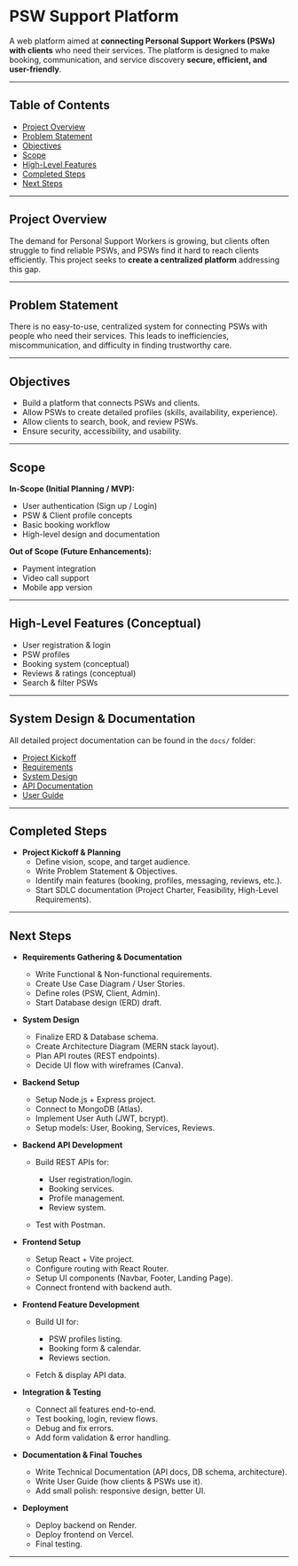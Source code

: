 # PSW Support Platform

A web platform aimed at **connecting Personal Support Workers (PSWs) with clients** who need their services. The platform is designed to make booking, communication, and service discovery **secure, efficient, and user-friendly**.

---

## Table of Contents

- [Project Overview](#project-overview)
- [Problem Statement](#problem-statement)
- [Objectives](#objectives)
- [Scope](#scope)
- [High-Level Features](#high-level-features)
- [Completed Steps](#-completed-steps)
- [Next Steps](#-next-steps)

---

## Project Overview

The demand for Personal Support Workers is growing, but clients often struggle to find reliable PSWs, and PSWs find it hard to reach clients efficiently. This project seeks to **create a centralized platform** addressing this gap.

---

## Problem Statement

There is no easy-to-use, centralized system for connecting PSWs with people who need their services. This leads to inefficiencies, miscommunication, and difficulty in finding trustworthy care.

---

## Objectives

- Build a platform that connects PSWs and clients.
- Allow PSWs to create detailed profiles (skills, availability, experience).
- Allow clients to search, book, and review PSWs.
- Ensure security, accessibility, and usability.

---

## Scope

**In-Scope (Initial Planning / MVP):**

- User authentication (Sign up / Login)
- PSW & Client profile concepts
- Basic booking workflow
- High-level design and documentation

**Out of Scope (Future Enhancements):**

- Payment integration
- Video call support
- Mobile app version

---

## High-Level Features (Conceptual)

- User registration & login
- PSW profiles
- Booking system (conceptual)
- Reviews & ratings (conceptual)
- Search & filter PSWs

---

## System Design & Documentation

All detailed project documentation can be found in the `docs/` folder:

- [Project Kickoff](./docs/Project-Kickoff.md)
- [Requirements](./docs/Requirements.md)
- [System Design](./docs/System-Design.md)
- [API Documentation](./docs/API-Documentation.md)
- [User Guide](./docs/User-Guide.md)

---

## Completed Steps

- **Project Kickoff & Planning**
  - Define vision, scope, and target audience.
  - Write Problem Statement & Objectives.
  - Identify main features (booking, profiles, messaging, reviews, etc.).
  - Start SDLC documentation (Project Charter, Feasibility, High-Level Requirements).

---

## Next Steps

- **Requirements Gathering & Documentation**

  - Write Functional & Non-functional requirements.
  - Create Use Case Diagram / User Stories.
  - Define roles (PSW, Client, Admin).
  - Start Database design (ERD) draft.

- **System Design**

  - Finalize ERD & Database schema.
  - Create Architecture Diagram (MERN stack layout).
  - Plan API routes (REST endpoints).
  - Decide UI flow with wireframes (Canva).

- **Backend Setup**

  - Setup Node.js + Express project.
  - Connect to MongoDB (Atlas).
  - Implement User Auth (JWT, bcrypt).
  - Setup models: User, Booking, Services, Reviews.

- **Backend API Development**

  - Build REST APIs for:

    - User registration/login.
    - Booking services.
    - Profile management.
    - Review system.

  - Test with Postman.

- **Frontend Setup**

  - Setup React + Vite project.
  - Configure routing with React Router.
  - Setup UI components (Navbar, Footer, Landing Page).
  - Connect frontend with backend auth.

- **Frontend Feature Development**

  - Build UI for:

    - PSW profiles listing.
    - Booking form & calendar.
    - Reviews section.

  - Fetch & display API data.

- **Integration & Testing**

  - Connect all features end-to-end.
  - Test booking, login, review flows.
  - Debug and fix errors.
  - Add form validation & error handling.

- **Documentation & Final Touches**

  - Write Technical Documentation (API docs, DB schema, architecture).
  - Write User Guide (how clients & PSWs use it).
  - Add small polish: responsive design, better UI.

- **Deployment**
  - Deploy backend on Render.
  - Deploy frontend on Vercel.
  - Final testing.

---
